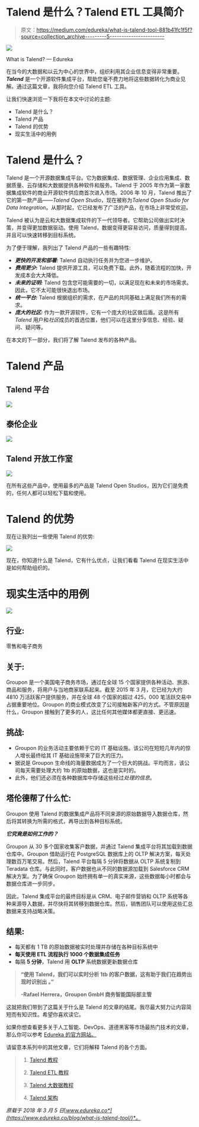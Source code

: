 # Talend 是什么？Talend ETL 工具简介

> 原文：<https://medium.com/edureka/what-is-talend-tool-881b41fc1f5f?source=collection_archive---------5----------------------->

![](img/93adffd5ec5ec4424d845ea169cbd4b0.png)

What is Talend? — Edureka

在当今的大数据和以云为中心的世界中，组织利用其企业信息变得非常重要。 ***Talend*** 是一个开源软件集成平台，帮助您毫不费力地将这些数据转化为商业见解。通过这篇文章，我将向您介绍 Talend ETL 工具。

让我们快速浏览一下我将在本文中讨论的主题:

*   Talend 是什么？
*   Talend 产品
*   Talend 的优势
*   现实生活中的用例

# Talend 是什么？

Talend 是一个开源数据集成平台。它为数据集成、数据管理、企业应用集成、数据质量、云存储和大数据提供各种软件和服务。Talend 于 2005 年作为第一家数据集成软件的商业开源软件供应商首次进入市场。2006 年 10 月，Talend 推出了它的第一款产品——*Talend Open Studio*，现在被称为*Talend Open Studio for Data Integration*。从那时起，它已经发布了广泛的产品，在市场上非常受欢迎。

Talend 被认为是云和大数据集成软件的下一代领导者。它帮助公司做出实时决策，并变得更加数据驱动。使用 Talend，数据变得更容易访问，质量得到提高，并且可以快速转移到目标系统。

为了便于理解，我列出了 Talend 产品的一些有趣特性:

*   ***更快的开发和部署:*** Talend 自动执行任务并为您进一步维护。
*   ***费用更少:*** Talend 提供开源工具，可以免费下载。此外，随着流程的加快，开发成本会大大降低。
*   ***未来的证明:*** Talend 包含您可能需要的一切，以满足现在和未来的市场需求。因此，它不太可能很快退出市场。
*   ***统一平台:*** Talend 根据组织的需求，在产品的共同基础上满足我们所有的需求。
*   ***庞大的社区:*** 作为一款开源软件，它有一个庞大的社区做后盾。这是所有 *Talend* 用户和*社区*成员的首选位置，他们可以在这里分享信息、经验、疑问、疑问等。

在本文的下一部分，我们将了解 Talend 发布的各种产品。

# Talend 产品

## Talend 平台

![](img/ecdd66cb58315cb2772a6598cdb74f88.png)

## 泰伦企业

![](img/dc1930025dc9e16b45cd771e8f4785f1.png)

## Talend 开放工作室

![](img/8a7819546115583f54b55df9af62eadb.png)

在所有这些产品中，使用最多的产品是 Talend Open Studios，因为它们是免费的，任何人都可以轻松下载和使用。

# Talend 的优势

现在让我列出一些使用 Talend 的优势:

![](img/a117a9a82942aecca974700b92d213f6.png)

现在，你知道什么是 Talend，它有什么优点，让我们看看 Talend 在现实生活中是如何帮助组织的。

# 现实生活中的用例

![](img/3430f61c7b50750cdacd72a2d1cee039.png)

## **行业:**

零售和电子商务

## **关于:**

Groupon 是一个美国电子商务市场，通过在全球 15 个国家提供各种活动、旅游、商品和服务，将用户与当地商家联系起来。截至 2015 年 3 月，它已经为大约 4810 万活跃客户提供服务，并在全球 48 个国家的超过 425，000 笔活跃交易中占据重要地位。Groupon 的商业模式改变了公司接触新客户的方式。不管原因是什么，Groupon 接触到了更多的人，这比任何其他媒体都更直接、更迅速。

## **挑战:**

*   Groupon 的业务活动主要依赖于它的 IT 基础设施。该公司在短短几年内的惊人增长最终给其 IT 基础设施带来了巨大的压力。
*   据说是 Groupon 生命线的海量数据成为了一个巨大的挑战。平均而言，该公司每天需要处理大约 1tb 的原始数据，这也是实时的。
*   此外，他们还必须在各种数据库中存储这些经过*处理的信息*。

## **塔伦德帮了什么忙:**

Groupon 使用 Talend 的数据集成产品将不同来源的原始数据导入数据仓库，然后将其转换为所需的格式，再导出到各种目标系统。

***它究竟是如何工作的？***

Groupon 从 30 多个国家收集客户数据，并通过 Talend 集成平台将其加载到数据仓库中。Groupon 借助运行在 PostgreSQL 数据库上的 OLTP 解决方案，每天处理数百万笔交易。然后，Talend 平台每隔 5 分钟将数据从 OLTP 系统复制到 Teradata 仓库。与此同时，客户数据也从不同的数据源加载到 Salesforce CRM 解决方案。为了确保 Groupon 始终拥有单一的真实来源，这些数据每小时都会与数据仓库进一步同步。

因此，Talend 集成平台的最终目标是从 CRM、电子邮件营销和 OLTP 系统等各种来源导入数据，并尽快将其转移到数据仓库。然后，销售团队可以使用这些汇总数据来支持战略决策。

## **结果:**

*   每天都有 1 TB 的原始数据被实时处理并存储在各种目标系统中
*   **每天使用 **ETL** 流程执行 1000 个数据集成任务**
*   每隔 **5 分钟**，Talend 用 **OLTP** 系统数据更新数据仓库

> **“使用 Talend，我们可以实时分析 1tb 的客户数据，这有助于我们在趋势出现时识别出**
> **。”**
> 
> **-Rafael Herrera，Groupon GmbH 商务智能国际部主管**

这就把我们带到了这篇关于什么是 Talend 的文章的结尾。我尽最大努力让内容简短而有知识性。希望你喜欢读它。

如果你想查看更多关于人工智能、DevOps、道德黑客等市场最热门技术的文章，那么你可以参考 [Edureka 的官方网站。](https://www.edureka.co/blog/?utm_source=medium&utm_medium=content-link&utm_campaign=what-is-talend-tool)

请留意本系列中的其他文章，它们将解释 Talend 的各个方面。

> 1. [Talend 教程](/edureka/talend-tutorial-data-integration-2ecf5159388e)
> 
> 2. [Talend ETL 教程](/edureka/talend-etl-tool-d08b497c33f)
> 
> 3. [Talend 大数据教程](/edureka/talend-big-data-tutorial-7500d3b457a8)
> 
> 4. [Talend 架构](/edureka/talend-architecture-18dd64db2408)

*原载于 2018 年 3 月 5 日*[*www.edureka.co*](https://www.edureka.co/blog/what-is-talend-tool/)*。*